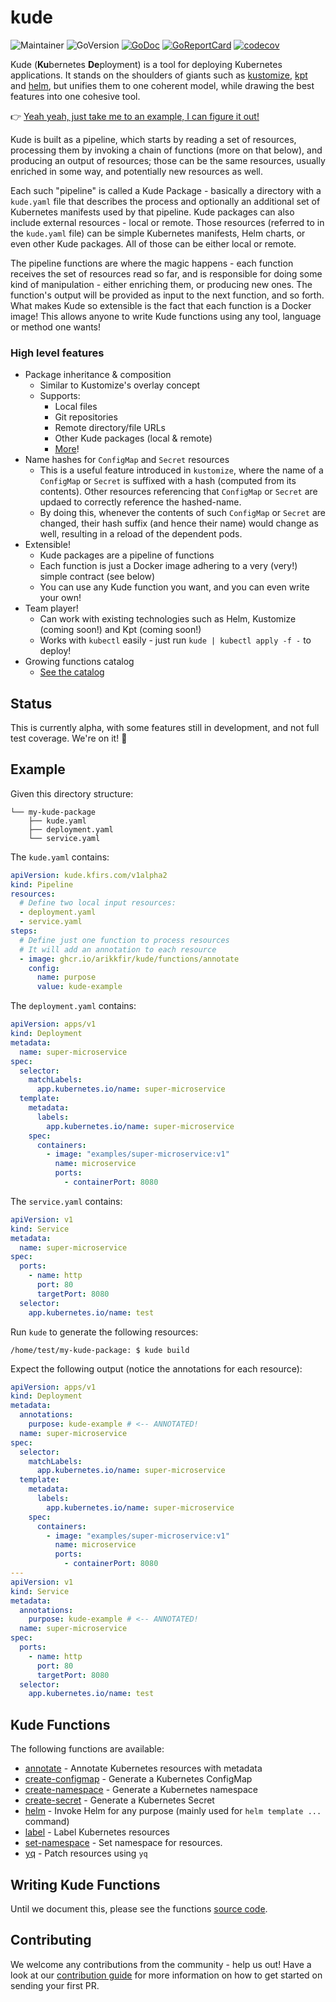 # kude

![Maintainer](https://img.shields.io/badge/maintainer-arikkfir-blue)
![GoVersion](https://img.shields.io/github/go-mod/go-version/arikkfir/kude.svg)
[![GoDoc](https://img.shields.io/badge/godoc-reference-blue.svg)](https://godoc.org/github.com/arikkfir/kude)
[![GoReportCard](https://goreportcard.com/badge/github.com/arikkfir/kude)](https://goreportcard.com/report/github.com/arikkfir/kude)
[![codecov](https://codecov.io/gh/arikkfir/kude/branch/main/graph/badge.svg?token=QP3OAILB25)](https://codecov.io/gh/arikkfir/kude)

Kude (**Ku**bernetes **De**ployment) is a tool for deploying Kubernetes applications. It stands on the shoulders of
giants such as [kustomize](https://kustomize.io/), [kpt](https://kpt.dev/) and [helm](https://helm.sh/), but unifies
them to one coherent model, while drawing the best features into one cohesive tool.

👉 [Yeah yeah, just take me to an example, I can figure it out!](#Example)

Kude is built as a pipeline, which starts by reading a set of resources, processing them by invoking a chain of
functions (more on that below), and producing an output of resources; those can be the same resources, usually enriched
in some way, and potentially new resources as well.

Each such "pipeline" is called a Kude Package - basically a directory with a `kude.yaml` file that describes the process
and optionally an additional set of Kubernetes manifests used by that pipeline. Kude packages can also include external
resources - local or remote. Those resources (referred to in the `kude.yaml` file) can be simple Kubernetes manifests,
Helm charts, or even other Kude packages. All of those can be either local or remote.

The pipeline functions are where the magic happens - each function receives the set of resources read so far, and is
responsible for doing some kind of manipulation - either enriching them, or producing new ones. The function's output
will be provided as input to the next function, and so forth. What makes Kude so extensible is the fact that each
function is a Docker image! This allows anyone to write Kude functions using any tool, language or method one wants!

### High level features

- Package inheritance & composition
  - Similar to Kustomize's overlay concept
  - Supports:
    - Local files
    - Git repositories
    - Remote directory/file URLs
    - Other Kude packages (local & remote)
    - [More](https://github.com/hashicorp/go-getter)!
- Name hashes for `ConfigMap` and `Secret` resources
  - This is a useful feature introduced in `kustomize`, where the name of a `ConfigMap` or `Secret` is suffixed with a
    hash (computed from its contents). Other resources referencing that `ConfigMap` or `Secret` are updaed to correctly
    reference the hashed-name. 
  - By doing this, whenever the contents of such `ConfigMap` or `Secret` are changed, their hash suffix (and hence their
    name) would change as well, resulting in a reload of the dependent pods.
- Extensible!
  - Kude packages are a pipeline of functions
  - Each function is just a Docker image adhering to a very (very!) simple contract (see below)
  - You can use any Kude function you want, and you can even write your own!
- Team player!
  - Can work with existing technologies such as Helm, Kustomize (coming soon!) and Kpt (coming soon!)
  - Works with `kubectl` easily - just run `kude | kubectl apply -f -` to deploy!
- Growing functions catalog
  - [See the catalog](#Kude-Functions-Catalog)

## Status

This is currently alpha, with some features still in development, and not full test coverage. We're on it! 💪

## Example

Given this directory structure:
```
└── my-kude-package
    ├── kude.yaml
    ├── deployment.yaml
    └── service.yaml
```

The `kude.yaml` contains:
```yaml
apiVersion: kude.kfirs.com/v1alpha2
kind: Pipeline
resources:
  # Define two local input resources:
  - deployment.yaml
  - service.yaml
steps:
  # Define just one function to process resources
  # It will add an annotation to each resource
  - image: ghcr.io/arikkfir/kude/functions/annotate
    config:
      name: purpose
      value: kude-example
```

The `deployment.yaml` contains:
```yaml
apiVersion: apps/v1
kind: Deployment
metadata:
  name: super-microservice
spec:
  selector:
    matchLabels:
      app.kubernetes.io/name: super-microservice
  template:
    metadata:
      labels:
        app.kubernetes.io/name: super-microservice
    spec:
      containers:
        - image: "examples/super-microservice:v1"
          name: microservice
          ports:
            - containerPort: 8080
```

The `service.yaml` contains:
```yaml
apiVersion: v1
kind: Service
metadata:
  name: super-microservice
spec:
  ports:
    - name: http
      port: 80
      targetPort: 8080
  selector:
    app.kubernetes.io/name: test
```

Run `kude` to generate the following resources:
```shell
/home/test/my-kude-package: $ kude build
```

Expect the following output (notice the annotations for each resource):

```yaml
apiVersion: apps/v1
kind: Deployment
metadata:
  annotations:
    purpose: kude-example # <-- ANNOTATED!
  name: super-microservice
spec:
  selector:
    matchLabels:
      app.kubernetes.io/name: super-microservice
  template:
    metadata:
      labels:
        app.kubernetes.io/name: super-microservice
    spec:
      containers:
        - image: "examples/super-microservice:v1"
          name: microservice
          ports:
            - containerPort: 8080
---
apiVersion: v1
kind: Service
metadata:
  annotations:
    purpose: kude-example # <-- ANNOTATED!
  name: super-microservice
spec:
  ports:
    - name: http
      port: 80
      targetPort: 8080
  selector:
    app.kubernetes.io/name: test
```

## Kude Functions

The following functions are available:

- [annotate](./cmd/functions/annotate/README.md) - Annotate Kubernetes resources with metadata
- [create-configmap](cmd/functions/create-configmap/README.md) - Generate a Kubernetes ConfigMap
- [create-namespace](cmd/functions/create-namespace/README.md) - Generate a Kubernetes namespace
- [create-secret](cmd/functions/create-secret/README.md) - Generate a Kubernetes Secret
- [helm](./cmd/functions/helm/README.md) - Invoke Helm for any purpose (mainly used for `helm template ...` command)
- [label](./cmd/functions/label/README.md) - Label Kubernetes resources
- [set-namespace](./cmd/functions/set-namespace/README.md) - Set namespace for resources.
- [yq](./cmd/functions/yq/README.md) - Patch resources using `yq`

## Writing Kude Functions

Until we document this, please see the functions [source code](./cmd/functions).

## Contributing

We welcome any contributions from the community - help us out! Have a look at our 
[contribution guide](.github/CONTRIBUTING.md) for more information on how to get started on sending your first PR.
